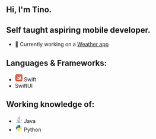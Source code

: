 ## Hi, I'm Tino.

## Self taught aspiring mobile developer.
- 📱 Currently working on a [Weather app](github.com/tinotusa/weather)

## Languages & Frameworks:
- <img src="https://raw.githubusercontent.com/devicons/devicon/master/icons/swift/swift-original.svg" width="20" height="20"> Swift
- SwiftUI

## Working knowledge of:
- <img src="https://raw.githubusercontent.com/devicons/devicon/master/icons/java/java-original.svg" width="20" height="20"> Java
- <img src="https://raw.githubusercontent.com/devicons/devicon/master/icons/python/python-original.svg" width="20" height="20"> Python

<!--
**tinotusa/tinotusa** is a ✨ _special_ ✨ repository because its `README.md` (this file) appears on your GitHub profile.

Here are some ideas to get you started:

- 🔭 I’m currently working on ...
- 🌱 I’m currently learning ...
- 👯 I’m looking to collaborate on ...
- 🤔 I’m looking for help with ...
- 💬 Ask me about ...
- 📫 How to reach me: ...
- 😄 Pronouns: ...
- ⚡ Fun fact: ...
-->

